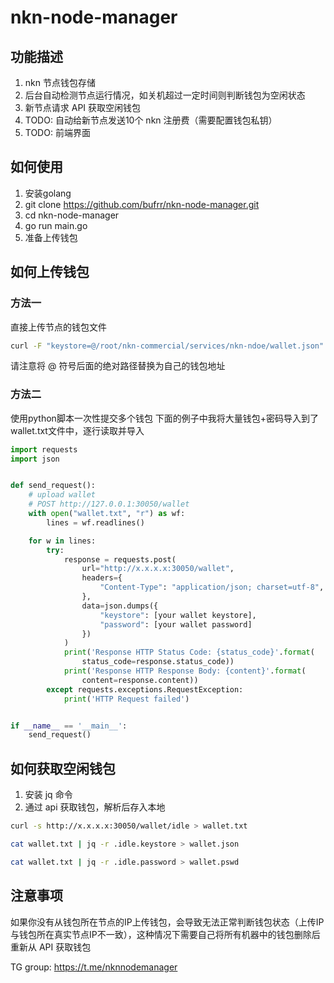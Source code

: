 # nkn-node-manager

## 功能描述

1. nkn 节点钱包存储
2. 后台自动检测节点运行情况，如关机超过一定时间则判断钱包为空闲状态
3. 新节点请求 API 获取空闲钱包
4. TODO: 自动给新节点发送10个 nkn 注册费（需要配置钱包私钥）
5. TODO: 前端界面


## 如何使用

1. 安装golang
2. git clone https://github.com/bufrr/nkn-node-manager.git
3. cd nkn-node-manager
4. go run main.go
5. 准备上传钱包

## 如何上传钱包

### 方法一

直接上传节点的钱包文件
```bash
curl -F "keystore=@/root/nkn-commercial/services/nkn-ndoe/wallet.json" -F "password=@/root/nkn-commercial/services/nkn-ndoe/wallet.pswd" http://x.x.x.x:30050/walletfile
```

请注意将 @ 符号后面的绝对路径替换为自己的钱包地址

### 方法二

使用python脚本一次性提交多个钱包
下面的例子中我将大量钱包+密码导入到了wallet.txt文件中，逐行读取并导入

```python
import requests
import json


def send_request():
    # upload wallet
    # POST http://127.0.0.1:30050/wallet
    with open("wallet.txt", "r") as wf:
        lines = wf.readlines()

    for w in lines:
        try:
            response = requests.post(
                url="http://x.x.x.x:30050/wallet",
                headers={
                    "Content-Type": "application/json; charset=utf-8",
                },
                data=json.dumps({
                    "keystore": [your wallet keystore],
                    "password": [your wallet password]
                })
            )
            print('Response HTTP Status Code: {status_code}'.format(
                status_code=response.status_code))
            print('Response HTTP Response Body: {content}'.format(
                content=response.content))
        except requests.exceptions.RequestException:
            print('HTTP Request failed')


if __name__ == '__main__':
    send_request()

```

## 如何获取空闲钱包

1. 安装 jq 命令
2. 通过 api 获取钱包，解析后存入本地

```bash
curl -s http://x.x.x.x:30050/wallet/idle > wallet.txt

cat wallet.txt | jq -r .idle.keystore > wallet.json

cat wallet.txt | jq -r .idle.password > wallet.pswd
```


## 注意事项

如果你没有从钱包所在节点的IP上传钱包，会导致无法正常判断钱包状态（上传IP与钱包所在真实节点IP不一致），这种情况下需要自己将所有机器中的钱包删除后重新从 API 获取钱包












TG group: https://t.me/nknnodemanager
